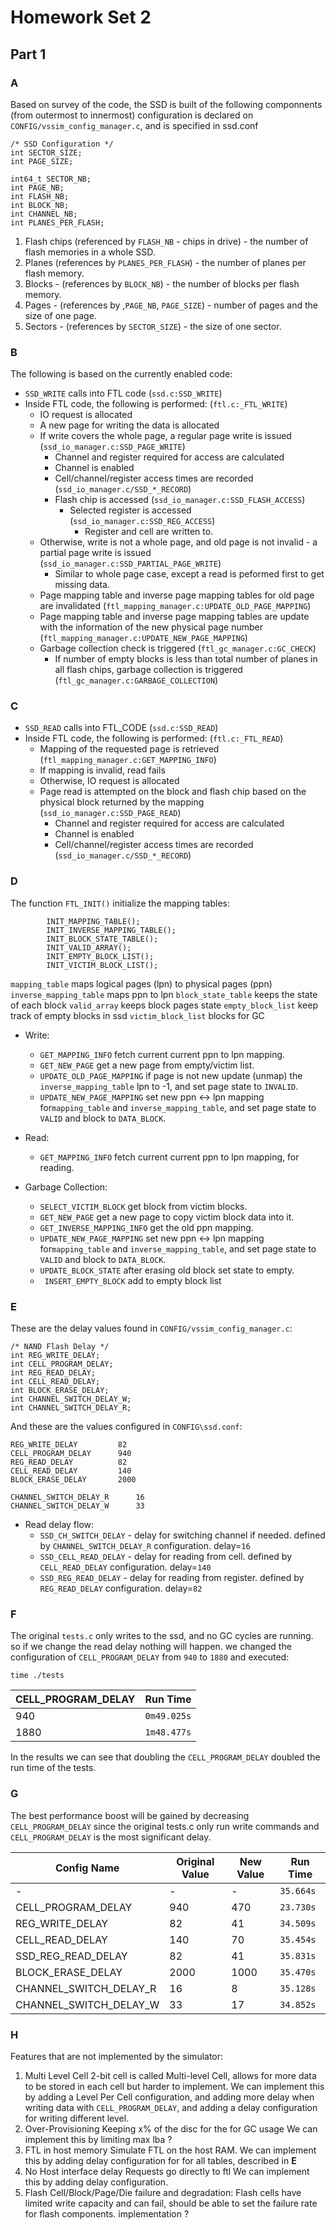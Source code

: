 Homework Set 2
==============

Part 1
------

### A ###

Based on survey of the code, the SSD is built of the following componnents (from outermost to innermost)
configuration is declared on `CONFIG/vssim_config_manager.c`, and is specified in ssd.conf
```
/* SSD Configuration */
int SECTOR_SIZE;
int PAGE_SIZE;

int64_t SECTOR_NB;
int PAGE_NB;
int FLASH_NB;
int BLOCK_NB;
int CHANNEL_NB;
int PLANES_PER_FLASH;

```

1. Flash chips (referenced by `FLASH_NB` - chips in drive) - the number of flash memories in a whole SSD.
2. Planes (references by `PLANES_PER_FLASH`) - the number of planes per flash memory.
3. Blocks - (references by `BLOCK_NB`) - the number of blocks per flash memory.
4. Pages - (references by ,`PAGE_NB`, `PAGE_SIZE`) - number of pages and the size of one page.
5. Sectors - (references by `SECTOR_SIZE`) - the size of one sector. 


### B ###
The following is based on the currently enabled code:

* `SSD_WRITE` calls into FTL code (`ssd.c:SSD_WRITE`)
* Inside FTL code, the following is performed: (`ftl.c:_FTL_WRITE`)
  * IO request is allocated
  * A new page for writing the data is allocated
  * If write covers the whole page, a regular page write is issued (`ssd_io_manager.c:SSD_PAGE_WRITE`)
    * Channel and register required for access are calculated
    * Channel is enabled
    * Cell/channel/register access times are recorded (`ssd_io_manager.c/SSD_*_RECORD`)
    * Flash chip is accessed (`ssd_io_manager.c:SSD_FLASH_ACCESS`)
      * Selected register is accessed (`ssd_io_manager.c:SSD_REG_ACCESS`)
        * Register and cell are written to.
  * Otherwise, write is not a whole page, and old page is not invalid - a partial page write is issued (`ssd_io_manager.c:SSD_PARTIAL_PAGE_WRITE`)
    * Similar to whole page case, except a read is peformed first to get missing data.
  * Page mapping table and inverse page mapping tables for old page are invalidated (`ftl_mapping_manager.c:UPDATE_OLD_PAGE_MAPPING`)
  * Page mapping table and inverse page mapping tables are update with the information of the new physical page number (`ftl_mapping_manager.c:UPDATE_NEW_PAGE_MAPPING`)
  * Garbage collection check is triggered (`ftl_gc_manager.c:GC_CHECK`)
    * If number of empty blocks is less than total number of planes in all flash chips, garbage collection is triggered (`ftl_gc_manager.c:GARBAGE_COLLECTION`)

### C ###
* `SSD_READ` calls into FTL_CODE (`ssd.c:SSD_READ`)
* Inside FTL code, the following is performed: (`ftl.c:_FTL_READ`)
  * Mapping of the requested page is retrieved (`ftl_mapping_manager.c:GET_MAPPING_INFO`)
  * If mapping is invalid, read fails
  * Otherwise, IO request is allocated
  * Page read is attempted on the block and flash chip based on the physical block returned by the mapping (`ssd_io_manager.c:SSD_PAGE_READ`)
    * Channel and register required for access are calculated
    * Channel is enabled
    * Cell/channel/register access times are recorded (`ssd_io_manager.c/SSD_*_RECORD`)

### D ###
The function `FTL_INIT()` initialize the mapping tables:
```
        INIT_MAPPING_TABLE();                                                                                 
        INIT_INVERSE_MAPPING_TABLE();                                                                         
        INIT_BLOCK_STATE_TABLE();                                                                             
        INIT_VALID_ARRAY();                                                                                   
        INIT_EMPTY_BLOCK_LIST();                                                                              
        INIT_VICTIM_BLOCK_LIST(); 
```

`mapping_table` maps logical pages (lpn) to  physical pages (ppn)
`inverse_mapping_table` maps ppn to lpn
`block_state_table` keeps the state of each block
`valid_array` keeps block pages state
`empty_block_list` keep track of empty blocks in ssd
`victim_block_list` blocks for GC

* Write: 
	* `GET_MAPPING_INFO` fetch current current ppn to lpn mapping.
	* `GET_NEW_PAGE` get a new page from empty/victim  list.
	* `UPDATE_OLD_PAGE_MAPPING` if page is not new update (unmap) the `inverse_mapping_table` lpn to -1, and set page state to `INVALID`.
	* `UPDATE_NEW_PAGE_MAPPING` set new ppn <-> lpn mapping for`mapping_table` and `inverse_mapping_table`, and set page state to `VALID` and block to `DATA_BLOCK`.
	
* Read:
	* `GET_MAPPING_INFO` fetch current current ppn to lpn mapping, for reading.
	
* Garbage Collection:
	* `SELECT_VICTIM_BLOCK` get block from victim blocks.
	* `GET_NEW_PAGE` get a new page to copy victim block data into it.
	* `GET_INVERSE_MAPPING_INFO` get the old ppn mapping.
	* `UPDATE_NEW_PAGE_MAPPING` set new ppn <-> lpn mapping for`mapping_table` and `inverse_mapping_table`, and set page state to `VALID` and block to `DATA_BLOCK`.
	* `UPDATE_BLOCK_STATE` after erasing old block set state to empty.
	* ` INSERT_EMPTY_BLOCK` add to empty block list
	
### E ###

These are the delay values found in `CONFIG/vssim_config_manager.c`:
```
/* NAND Flash Delay */
int REG_WRITE_DELAY;
int CELL_PROGRAM_DELAY;
int REG_READ_DELAY;
int CELL_READ_DELAY;
int BLOCK_ERASE_DELAY;
int CHANNEL_SWITCH_DELAY_W;
int CHANNEL_SWITCH_DELAY_R; 
```

And these are the values configured in `CONFIG\ssd.conf`:

```
REG_WRITE_DELAY         82
CELL_PROGRAM_DELAY      940
REG_READ_DELAY          82
CELL_READ_DELAY         140
BLOCK_ERASE_DELAY       2000
                                  
CHANNEL_SWITCH_DELAY_R      16
CHANNEL_SWITCH_DELAY_W      33 
```


* Read delay flow:
	* `SSD_CH_SWITCH_DELAY` - delay for switching channel if needed. 
	defined by `CHANNEL_SWITCH_DELAY_R` configuration. delay=`16`
	*   `SSD_CELL_READ_DELAY` - delay for reading from cell.
	defined by `CELL_READ_DELAY` configuration. delay=`140`
	* `SSD_REG_READ_DELAY` - delay for reading from register. 
	defined by `REG_READ_DELAY` configuration. delay=`82`
	
	
### F ###

The original `tests.c` only writes to the ssd, and no GC cycles are running.
so if we change the read delay nothing will happen. we changed the configuration of `CELL_PROGRAM_DELAY` from `940` to `1880` and executed:

`time ./tests`


| CELL_PROGRAM_DELAY  | Run Time  |
|---|---|
| 940  |  `0m49.025s` | 
| 1880 | `1m48.477s` |

In the results we can see that doubling the `CELL_PROGRAM_DELAY` doubled the run time of the tests.

### G ###
The best performance boost will be gained by decreasing `CELL_PROGRAM_DELAY` since the original tests.c only run write commands and `CELL_PROGRAM_DELAY` is the most significant delay.

|Config Name| Original Value| New Value | Run Time  |
|---|---|---|---|
|-|-|-| `35.664s`| 
|CELL_PROGRAM_DELAY|940 | 470|`23.730s`|
|REG_WRITE_DELAY|82 | 41|`34.509s`|
|CELL_READ_DELAY|140 | 70|`35.454s`|
|SSD_REG_READ_DELAY|82 | 41|`35.831s`|
|BLOCK_ERASE_DELAY|2000 | 1000|`35.470s`|
|CHANNEL_SWITCH_DELAY_R|16 | 8|`35.128s`|
|CHANNEL_SWITCH_DELAY_W|33 | 17|`34.852s`|


### H ###
Features that are not implemented by the simulator:

1. Multi Level Cell
2-bit cell is called Multi-level Cell, allows for more data to be stored in each cell but harder to implement.
We can implement this by adding a Level Per Cell configuration, and adding more delay when writing data with `CELL_PROGRAM_DELAY`, and adding a delay configuration for writing different level.
2. Over-Provisioning 
Keeping x% of the disc for the for GC usage 
We can implement this by limiting max lba ?
3. FTL in host memory
Simulate FTL on the host RAM.
We can implement this by adding delay configuration for for all tables, described in **E**
4. No Host interface delay
Requests go directly to ftl
We can implement this by adding delay configuration.
5. Flash Cell/Block/Page/Die failure and degradation:
Flash cells have limited write capacity and can fail, should be able to set the failure rate for flash components.
implementation ?




	
	
	



 
	